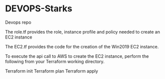 # DEVOPS-Starks
Devops repo

The role.tf provides the role, instance profile and policy needed to create an EC2 instance

The EC2.tf provides the code for the creation of the Win2019 EC2 instance.

To execute the api call to AWS to create the EC2 instance, perform the following from your Terraform working directory.

Terraform init
Terraform plan
Terraform apply


